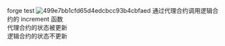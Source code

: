 forge test
![499e7bb1cfd65d4edcbcc93b4cbfaed](https://github.com/user-attachments/assets/629264f6-e68e-4c1d-9e3b-8b169c54d5c2)
通过代理合约调用逻辑合约的 increment 函数   
代理合约的状态被更新   
逻辑合约的状态不更新   
